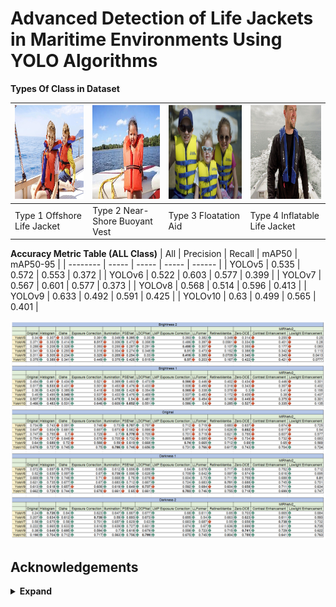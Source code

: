 # Advanced Detection of Life Jackets in Maritime Environments Using YOLO Algorithms



**Types Of Class in Dataset**

| <img src="Custom_dataset/images/test/Test1 (1).jpg" height="150px" width="500px"/> | <img src="Custom_dataset/images/test/Test2 (11).jpg" height="150px" width="500px"/> | <img src="Custom_dataset/images/test/Test3 (8).jpg" height="150px" width="500px"/> | <img src="Custom_dataset/images/test/Test4 (1).jpg" height="150px" width="500px"/> |
| --------------------------- | ------------------------------ | --------------------- | ----------------------------- |
| Type 1 Offshore Life Jacket | Type 2 Near-Shore Buoyant Vest | Type 3 Floatation Aid | Type 4 Inflatable Life Jacket |

**Accuracy Metric Table (ALL Class)**
| All  | Precision | Recall  | mAP50 | mAP50-95  | 
| -------- | ----- | ----- | ----- | ------ |
| YOLOv5   | 0.535 | 0.572 | 0.553 | 0.372  |
| YOLOv6   | 0.522 | 0.603 | 0.577 | 0.399  |
| YOLOv7   | 0.567 | 0.601 | 0.577 | 0.373  |
| YOLOv8   | 0.568 | 0.514 | 0.596 | 0.413  |
| YOLOv9   | 0.633 | 0.492 | 0.591 | 0.425  |
| YOLOv10  | 0.63  | 0.499 | 0.565 | 0.401  |

<div align="center">
    <img src="Result.png"/>
</div>

## Acknowledgements
<details><summary> <b>Expand</b> </summary>

* Learning Multi-Scale Photo Exposure Correction: [https://github.com/mahmoudnafifi/Exposure_Correction](https://github.com/mahmoudnafifi/Exposure_Correction) - The best overexposure methed in this research
* MIRNetv2: [https://github.com/swz30/MIRNetv2](https://github.com/swz30/MIRNetv2) - The best low light methed in this research
* Exposure-Correction-BMVC-2021: [https://github.com/elientumba2019/Exposure-Correction-BMVC-2021](https://github.com/elientumba2019/Exposure-Correction-BMVC-2021)
* MIRNetv2: [https://github.com/swz30/MIRNetv2](https://github.com/swz30/MIRNetv2)
* MIRNetv2: [https://github.com/swz30/MIRNetv2](https://github.com/swz30/MIRNetv2)
* MIRNetv2: [https://github.com/swz30/MIRNetv2](https://github.com/swz30/MIRNetv2)
* MIRNetv2: [https://github.com/swz30/MIRNetv2](https://github.com/swz30/MIRNetv2)
* MIRNetv2: [https://github.com/swz30/MIRNetv2](https://github.com/swz30/MIRNetv2)
* MIRNetv2: [https://github.com/swz30/MIRNetv2](https://github.com/swz30/MIRNetv2)
* MIRNetv2: [https://github.com/swz30/MIRNetv2](https://github.com/swz30/MIRNetv2)
* MIRNetv2: [https://github.com/swz30/MIRNetv2](https://github.com/swz30/MIRNetv2)

</details>
